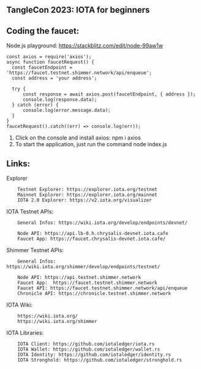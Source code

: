 ## TangleCon 2023: IOTA for beginners

## Coding the faucet:
Node.js playground: https://stackblitz.com/edit/node-99aw1w

    const axios = require('axios');
    async function faucetRequest() {
      const faucetEndpoint = 'https://faucet.testnet.shimmer.network/api/enqueue';
      const address = 'your address';

      try {
          const response = await axios.post(faucetEndpoint, { address });
          console.log(response.data);
      } catch (error) {
          console.log(error.message.data);
      }
    }
    faucetRequest().catch((err) => console.log(err));

1) Click on the console and install axios: npm i axios
2) To start the application, just run the command node index.js



## Links:
        
Explorer

        Testnet Explorer: https://explorer.iota.org/testnet 
        Mainnet Explorer: https://explorer.iota.org/mainnet
        IOTA 2.0 Explorer: https://v2.iota.org/visualizer 
        
IOTA Testnet APIs:

        General Infos: https://wiki.iota.org/develop/endpoints/devnet/
 
        Node API: https://api.lb-0.h.chrysalis-devnet.iota.cafe
        Faucet App: https://faucet.chrysalis-devnet.iota.cafe/

Shimmer Testnet APIs:
      
        General Infos: https://wiki.iota.org/shimmer/develop/endpoints/testnet/
      
        Node API: https://api.testnet.shimmer.network
        Faucet App:  https://faucet.testnet.shimmer.network
        Faucet API: https://faucet.testnet.shimmer.network/api/enqueue
        Chronicle API: https://chronicle.testnet.shimmer.network
        
IOTA Wiki:

        https://wiki.iota.org/
        https://wiki.iota.org/shimmer

IOTA Libraries: 
   
        IOTA Client: https://github.com/iotaledger/iota.rs
        IOTA Wallet: https://github.com/iotaledger/wallet.rs
        IOTA Identity: https://github.com/iotaledger/identity.rs
        IOTA Stronghold: https://github.com/iotaledger/stronghold.rs
